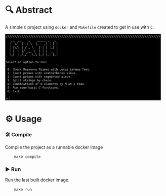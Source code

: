 # 🔍 Abstract

A simple `C` project using `docker` and `Makefile` created to get in use with `C`.

!["Math image"](image.png)

# ⚙️ Usage

### 🛠️ Compile

Compile the project as a runnable docker image

```
    make compile
```
### ▶️ Run

Run the last built docker image.

```
    make run
```


